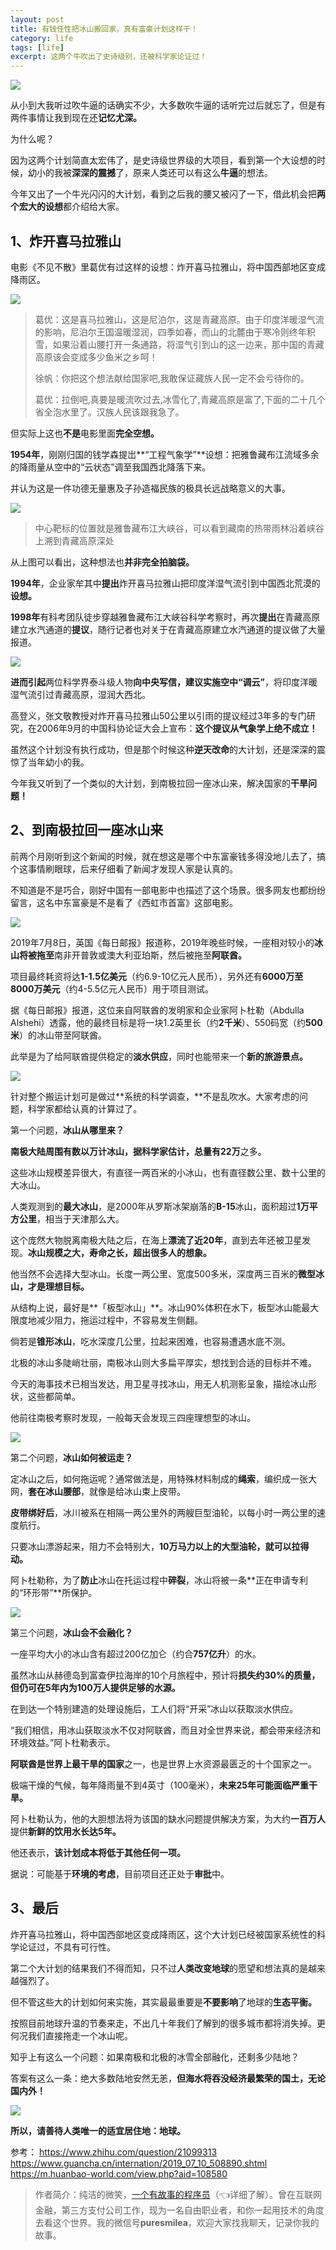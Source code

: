 ```yaml
---
layout: post
title: 有钱任性把冰山搬回家，真有富豪计划这样干！
category: life
tags: [life]
excerpt: 这两个牛吹出了史诗级别，还被科学家论证过！
---
```


![](http://favorites.ren/assets/images/2020/it/banhuijia01.jpg)

从小到大我听过吹牛逼的话确实不少，大多数吹牛逼的话听完过后就忘了，但是有两件事情让我到现在还**记忆尤深。**

为什么呢？

因为这两个计划简直太宏伟了，是史诗级世界级的大项目，看到第一个大设想的时候，幼小的我被**深深的震撼**了，原来人类还可以有这么**牛逼**的想法。

今年又出了一个牛光闪闪的大计划，看到之后我的腰又被闪了一下，借此机会把**两个宏大的设想**都介绍给大家。

## 1、炸开喜马拉雅山

电影《不见不散》里葛优有过这样的设想：炸开喜马拉雅山，将中国西部地区变成降雨区。

![](http://favorites.ren/assets/images/2020/it/banhuijia02.jpg)

>葛优：这是喜马拉雅山，这是尼泊尔，这是青藏高原。由于印度洋暖湿气流的影响，尼泊尔王国温暖湿润，四季如春，而山的北麓由于寒冷则终年积雪，如果沿着山腰打开一条通路，将湿气引到山的这一边来，那中国的青藏高原该会变成多少鱼米之乡呵！
>
>徐帆：你把这个想法献给国家吧,我敢保证藏族人民一定不会亏待你的。
>
>葛优：拉倒吧,真要是暖流吹过去,冰雪化了,青藏高原是富了,下面的二十几个省全泡水里了。汉族人民该跟我急了。

但实际上这也**不是**电影里面**完全空想。**

**1954年**，刚刚归国的钱学森提岀**“工程气象学”**设想：把雅鲁藏布江流域多余的降雨量从空中的“云状态”调至我国西北降落下来。

并认为这是一件功德无量惠及子孙造福民族的极具长远战略意义的大事。

![](http://favorites.ren/assets/images/2020/it/banhuijia03.jpg)

>中心靶标的位置就是雅鲁藏布江大峡谷，可以看到藏南的热带雨林沿着峡谷上溯到青藏高原深处

从上图可以看出，这种想法也**并非完全拍脑袋。**

**1994年**，企业家牟其中**提出**炸开喜马拉雅山把印度洋湿气流引到中国西北荒漠的**设想。**

**1998年**有科考团队徒步穿越雅鲁藏布江大峡谷科学考察时，再次**提出**在青藏高原建立水汽通道的**提议**，随行记者也对关于在青藏高原建立水汽通道的提议做了大量报道。

![](http://favorites.ren/assets/images/2020/it/banhuijia04.jpg)

**进而引起**两位科学界泰斗级人物**向中央写信，**建议实施**空中“调云”**，将印度洋暖湿气流引过青藏高原，湿润大西北。

高登义，张文敬教授对炸开喜马拉雅山50公里以引雨的提议经过3年多的专门研究，在2006年9月的中国科协论证大会上宣布：**这个提议从气象学上绝不成立！**

虽然这个计划没有执行成功，但是那个时候这种**逆天改命**的大计划，还是深深的震惊了当年幼小的我。

今年我又听到了一个类似的大计划，到南极拉回一座冰山来，解决国家的**干旱问题！**

## 2、到南极拉回一座冰山来

前两个月刚听到这个新闻的时候，就在想这是哪个中东富豪钱多得没地儿去了，搞个这事情刷眼球，后来仔细看了新闻才发现人家是认真的。

不知道是不是巧合，刚好中国有一部电影中也描述了这个场景。很多网友也都纷纷留言，这名中东富豪是不是看了《西虹市首富》这部电影。

![](http://favorites.ren/assets/images/2020/it/banhuijia05.jpg)

2019年7月8日，英国《每日邮报》报道称，2019年晚些时候，一座相对较小的**冰山将被拖至**南非开普敦或澳大利亚珀斯，然后被拖至**阿联酋。**

项目最终耗资将达**1-1.5亿美元**（约6.9-10亿元人民币），另外还有**6000万至8000万美元**（约4-5.5亿元人民币）用于项目测试。

据《每日邮报》报道，这位来自阿联酋的发明家和企业家阿卜杜勒（Abdulla Alshehi）透露，他的最终目标是将一块1.2英里长（约**2千米**）、550码宽（约**500米**）的冰山带至阿联酋。

此举是为了给阿联酋提供稳定的**淡水供应**，同时也能带来一个**新的旅游景点。**

![](http://favorites.ren/assets/images/2020/it/banhuijia06.jpg)

针对整个搬运计划可是做过**系统的科学调查，**不是乱吹水。大家考虑的问题，科学家都给认真的计算过了。

第一个问题，**冰山从哪里来？**

**南极大陆周围有数以万计冰山，**据科学家估计，总量有**22万**之多。

这些冰山规模差异很大，有直径一两百米的小冰山，也有直径数公里、数十公里的大冰山。

人类观测到的**最大冰山**，是2000年从罗斯冰架崩落的**B-15**冰山，面积超过**1万平方公里**，相当于天津那么大。

这个庞然大物脱离南极大陆之后，在海上**漂流了近20年**，直到去年还被卫星发现。**冰山规模之大，寿命之长，超出很多人的想象。**

他当然不会选择大型冰山。长度一两公里、宽度500多米，深度两三百米的**微型冰山，才是理想目标。**

从结构上说，最好是**「板型冰山」**。冰山90%体积在水下，板型冰山能最大限度地减少阻力，拖运过程中，不容易发生侧翻。

倘若是**锥形冰山**，吃水深度几公里，拉起来困难，也容易遭遇水底不测。

北极的冰山多陡峭壮丽，南极冰山则大多扁平厚实，想找到合适的目标并不难。

今天的海事技术已相当发达，用卫星寻找冰山，用无人机测影呈象，描绘冰山形状，这些都简单。

他前往南极考察时发现，一般每天会发现三四座理想型的冰山。

![](http://favorites.ren/assets/images/2020/it/banhuijia07.jpg)

第二个问题，**冰山如何被运走？**

定冰山之后，如何拖运呢？通常做法是，用特殊材料制成的**绳索**，编织成一张大网，**套在冰山腰部**，就像是给冰山束上皮带。

**皮带绑好后**，冰川被系在相隔一两公里外的两艘巨型油轮，以每小时一两公里的速度航行。

只要冰山漂游起来，阻力不会特别大，**10万马力以上的大型油轮，就可以拉得动。**

阿卜杜勒称，为了**防止**冰山在托运过程中**碎裂**，冰山将被一条**正在申请专利的“环形带”**所保护。

![](http://favorites.ren/assets/images/2020/it/banhuijia08.jpg)

第三个问题，**冰山会不会融化？**

一座平均大小的冰山含有超过200亿加仑（约合**757亿升**）的水。

虽然冰山从赫德岛到富查伊拉海岸的10个月旅程中，预计将**损失约30%**的质量，但仍可在**5年内为100万人提供足够的水源。**

在到达一个特别建造的处理设施后，工人们将“开采”冰山以获取淡水供应。

“我们相信，用冰山获取淡水不仅对阿联酋，而且对全世界来说，都会带来经济和环境效益。”阿卜杜勒表示。

**阿联酋是世界上最干旱的国家**之一，也是世界上水资源最匮乏的十个国家之一。

极端干燥的气候，每年降雨量不到4英寸（100毫米），**未来25年可能面临严重干旱。**

阿卜杜勒认为，他的大胆想法将为该国的缺水问题提供解决方案，为大约**一百万人**提供**新鲜的饮用水长达5年。**

他还表示，**该计划成本将低于其他任何一项。**

据说：可能基于**环境的考虑**，目前项目还正处于**审批**中。

## 3、最后

炸开喜马拉雅山，将中国西部地区变成降雨区，这个大计划已经被国家系统性的科学论证过，不具有可行性。

第二个大计划的结果我们不得而知，只不过**人类改变地球**的愿望和想法真的是越来越强烈了。

但不管这些大的计划如何来实施，其实最最重要是**不要影响**了地球的**生态平衡。**

按照目前地球升温的节奏来走，不出几十年我们了解到的很多城市都将消失掉。更何况我们直接拖走一个冰山呢。

知乎上有这么一个问题：如果南极和北极的冰雪全部融化，还剩多少陆地？

答案有这么一条：绝大多数陆地安然无恙，**但海水将吞没经济最繁荣的国土，无论国内外！**

![](http://favorites.ren/assets/images/2020/it/banhuijia09.jpg)

**所以，请善待人类唯一的适宜居住地：地球。**

参考：
https://www.zhihu.com/question/21099313
https://www.guancha.cn/internation/2019_07_10_508890.shtml
https://m.huanbao-world.com/view.php?aid=108580

>作者简介：纯洁的微笑，[一个有故事的程序员](https://mp.weixin.qq.com/s/yD8FlQectD057l5i1CZfZA)（👈详细了解）。曾在互联网金融，第三方支付公司工作，现为一名自由职业者，和你一起用技术的角度去看这个世界。我的微信号**puresmilea**，欢迎大家找我聊天，记录你我的故事。
